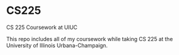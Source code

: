 # CS225
CS 225 Coursework at UIUC

This repo includes all of my coursework while taking CS 225 at the University of Illinois Urbana-Champaign.
